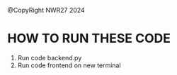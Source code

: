 @CopyRight NWR27 2024
# HOW TO RUN THESE CODE
1. Run code backend.py
2. Run code frontend on new terminal